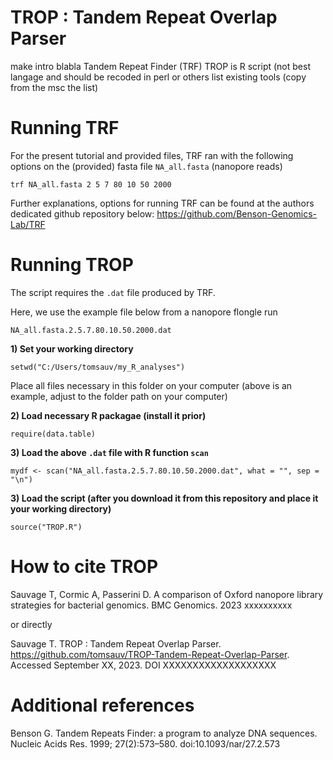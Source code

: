 
# TROP : Tandem Repeat Overlap Parser

make intro blabla Tandem Repeat Finder (TRF) 
TROP is R script (not best langage and should be recoded in perl or others
list existing tools (copy from the msc the list)


# Running TRF

For the present tutorial and provided files, TRF ran with the following options on the (provided) fasta file ```NA_all.fasta```
(nanopore reads)

```trf NA_all.fasta 2 5 7 80 10 50 2000```

Further explanations, options for running TRF can be found at the authors dedicated github repository below:
https://github.com/Benson-Genomics-Lab/TRF

# Running TROP

The script requires the ```.dat``` file produced by TRF. 

Here, we use the example file below from a nanopore flongle run
```
NA_all.fasta.2.5.7.80.10.50.2000.dat
``` 
**1) Set your working directory**
```
setwd("C:/Users/tomsauv/my_R_analyses")
``` 
Place all files necessary in this folder on your computer (above is an example, adjust to the folder path on your computer)

**2) Load necessary R packagae (install it prior)**
```
require(data.table)
```
**3) Load the above ```.dat``` file with R function ```scan```**
```
mydf <- scan("NA_all.fasta.2.5.7.80.10.50.2000.dat", what = "", sep = "\n")
```

**3) Load the script (after you download it from this repository and place it your working directory)**
```
source("TROP.R")
```




# How to cite TROP

Sauvage T, Cormic A, Passerini D. A comparison of Oxford nanopore library strategies for bacterial genomics. BMC Genomics. 2023 xxxxxxxxxx

or directly

Sauvage T. TROP : Tandem Repeat Overlap Parser. https://github.com/tomsauv/TROP-Tandem-Repeat-Overlap-Parser. Accessed September XX, 2023. DOI XXXXXXXXXXXXXXXXXXX

# Additional references

Benson G. Tandem Repeats Finder: a program to analyze DNA sequences. Nucleic Acids Res. 1999; 27(2):573–580. doi:10.1093/nar/27.2.573
